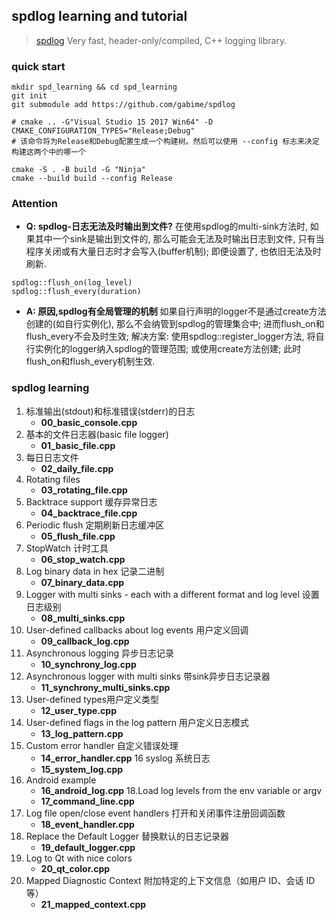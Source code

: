 ## spdlog learning and tutorial

> [spdlog](https://github.com/gabime/spdlog) Very fast, header-only/compiled, C++ logging library.

### quick start

```shell
mkdir spd_learning && cd spd_learning
git init
git submodule add https://github.com/gabime/spdlog

# cmake .. -G"Visual Studio 15 2017 Win64" -D CMAKE_CONFIGURATION_TYPES="Release;Debug"
# 该命令将为Release和Debug配置生成一个构建树。然后可以使用 --config 标志来决定构建这两个中的哪一个

cmake -S . -B build -G "Ninja"
cmake --build build --config Release

```

### Attention

- **Q: spdlog-日志无法及时输出到文件?**
在使用spdlog的multi-sink方法时, 如果其中一个sink是输出到文件的, 那么可能会无法及时输出日志到文件, 只有当程序关闭或有大量日志时才会写入(buffer机制); 即便设置了, 也依旧无法及时刷新.

```
spdlog::flush_on(log_level)
spdlog::flush_every(duration)
```

- **A: 原因,spdlog有全局管理的机制**
如果自行声明的logger不是通过create方法创建的(如自行实例化), 那么不会纳管到spdlog的管理集合中; 进而flush_on和flush_every不会及时生效; 解决方案: 使用spdlog::register_logger方法, 将自行实例化的logger纳入spdlog的管理范围; 或使用create方法创建; 此时flush_on和flush_every机制生效.

### spdlog learning

1. 标准输出(stdout)和标准错误(stderr)的日志
    - **00_basic_console.cpp**
2. 基本的文件日志器(basic file logger)
    - **01_basic_file.cpp**
3. 每日日志文件
    - **02_daily_file.cpp**
4. Rotating files
    - **03_rotating_file.cpp**
5. Backtrace support 缓存异常日志
    - **04_backtrace_file.cpp**
6. Periodic flush 定期刷新日志缓冲区
    - **05_flush_file.cpp**
7. StopWatch 计时工具
    - **06_stop_watch.cpp**
8. Log binary data in hex 记录二进制
    - **07_binary_data.cpp**
9. Logger with multi sinks - each with a different format and log level 设置日志级别
    - **08_multi_sinks.cpp**
10. User-defined callbacks about log events 用户定义回调
    - **09_callback_log.cpp**
11. Asynchronous logging 异步日志记录
    - **10_synchrony_log.cpp**
12. Asynchronous logger with multi sinks  带sink异步日志记录器
    - **11_synchrony_multi_sinks.cpp**
13. User-defined types用户定义类型
    - **12_user_type.cpp**
14. User-defined flags in the log pattern 用户定义日志模式
    - **13_log_pattern.cpp**
15. Custom error handler 自定义错误处理
    - **14_error_handler.cpp**
16 syslog 系统日志
    - **15_system_log.cpp**
17. Android example
    - **16_android_log.cpp**
18.Load log levels from the env variable or argv
    - **17_command_line.cpp**
19. Log file open/close event handlers 打开和关闭事件注册回调函数
    - **18_event_handler.cpp**
20. Replace the Default Logger 替换默认的日志记录器
    - **19_default_logger.cpp**
21. Log to Qt with nice colors
    - **20_qt_color.cpp**
22. Mapped Diagnostic Context 附加特定的上下文信息（如用户 ID、会话 ID 等）
    - **21_mapped_context.cpp**
